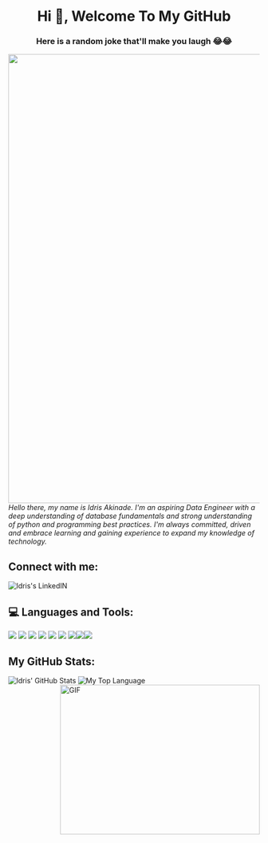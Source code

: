 <h1 align="center"> Hi 👋, Welcome To My GitHub </h1>

<h3 align="center">  Here is a random joke that'll make you laugh 😂😂 </h3>

<img src="https://readme-jokes.vercel.app/api" width="900">

<i> 
Hello there, my name is Idris Akinade. I'm an aspiring Data Engineer with  a deep understanding of database fundamentals and strong understanding of python and programming best practices. I'm always committed, driven and embrace learning and gaining experience to expand my knowledge of technology.
</i>
<br />


## Connect with me:
<a href="https://www.linkedin.com/in/idris-akinade-b9398411a/" rel="nofollow"> <img align="left" alt="Idris's LinkedIN" src="https://img.shields.io/badge/-LinkedIn-0e76a8?style=plastic&logo=linkedIn"> </a>
<br />



## 💻 Languages and Tools: 
<img src="https://img.icons8.com/color/40/000000/python--v1.png"/> <img src="https://img.icons8.com/color/40/000000/amazon-web-services.png"/> <img src="https://img.icons8.com/color/40/000000/javascript--v1.png"/> <img src="https://img.icons8.com/fluency/40/000000/docker.png"/> <img src="https://img.icons8.com/ios-glyphs/40/000000/github.png"/> <img src="https://img.icons8.com/color/48/000000/mysql-logo.png"/> 
<img src="https://img.icons8.com/color/40/000000/css3.png"/><img src="https://img.icons8.com/color/40/000000/html-5--v1.png"/><img src="https://img.icons8.com/color/40/000000/visual-studio-code-2019.png"/> 




## My GitHub Stats:
![Idris' GitHub Stats](https://github-readme-stats.vercel.app/api?username=IdrisAkinade&theme=highcontrast&show_icons=true)<img align="right" alt="GIF" src="https://github.com/abhisheknaiidu/abhisheknaiidu/raw/master/code.gif?raw=true" width="400" height="300" style="max-width:100%;">
![My Top Language](https://github-readme-stats.vercel.app/api/top-langs/?username=IdrisAkinade&theme=blue-green)
<br />














